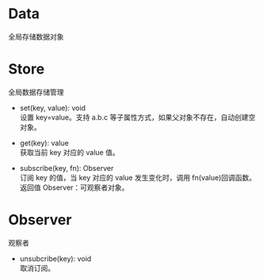 # Data

全局存储数据对象

# Store

全局数据存储管理

- set(key, value): void  
  设置 key=value。支持 a.b.c 等子属性方式，如果父对象不存在，自动创建空对象。

- get(key): value  
  获取当前 key 对应的 value 值。

- subscribe(key, fn): Observer  
  订阅 key 的值，当 key 对应的 value 发生变化时，调用 fn(value)回调函数。  
  返回值 Observer：可观察者对象。

# Observer

观察者

- unsubcribe(key): void  
  取消订阅。
